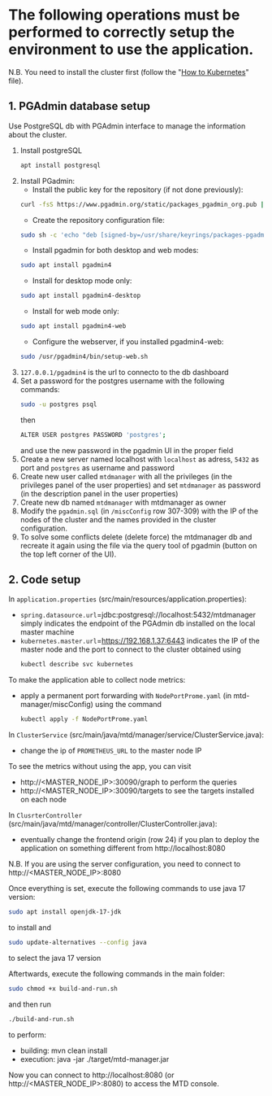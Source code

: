 # The following operations must be performed to correctly setup the environment to use the application. 
N.B. You need to install the cluster first (follow the "[How to Kubernetes](How_to_kubernetes.md)" file).

## 1. PGAdmin database setup

Use PostgreSQL db with PGAdmin interface to manage the information about the cluster.
1. Install postgreSQL
	```sh	
 	apt install postgresql
 	```
2. Install PGadmin:
	- Install the public key for the repository (if not done previously):
	```sh	
 	curl -fsS https://www.pgadmin.org/static/packages_pgadmin_org.pub | sudo gpg --dearmor -o /usr/share/keyrings/packages-pgadmin-org.gpg
 	```
 	- Create the repository configuration file:
	```sh
	sudo sh -c 'echo "deb [signed-by=/usr/share/keyrings/packages-pgadmin-org.gpg] https://ftp.postgresql.org/pub/pgadmin/pgadmin4/apt/$(lsb_release -cs) pgadmin4 main" > /etc/apt/sources.list.d/pgadmin4.list && apt update'
 	```
	- Install pgadmin for both desktop and web modes:
	```sh
 	sudo apt install pgadmin4
 	```
	- Install for desktop mode only:
	```sh
	sudo apt install pgadmin4-desktop
 	```
	- Install for web mode only:
	```sh
	sudo apt install pgadmin4-web
 	```
	- Configure the webserver, if you installed pgadmin4-web:
	```sh
	sudo /usr/pgadmin4/bin/setup-web.sh
 	```
3. `127.0.0.1/pgadmin4` is the url to connecto to the db dashboard
4. Set a password for the postgres username with the following commands:
 	```sh
	sudo -u postgres psql
 	```
	then
 	```sh
 	ALTER USER postgres PASSWORD 'postgres';
 	```
 	and use the new password in the pgadmin UI in the proper field
5. Create a new server named localhost with `localhost` as adress, `5432` as port and `postgres` as username and password
7. Create new user called `mtdmanager` with all the privileges (in the privileges panel of the user properties) and set `mtdmanager` as password (in the description panel in the user properties)
8. Create new db named `mtdmanager` with  mtdmanager as owner
9. Modify the `pgadmin.sql` (in `/miscConfig` row 307-309) with the IP of the nodes of the cluster and the names provided in the cluster configuration.
10. To solve some conflicts delete (delete force) the mtdmanager db and recreate it again using the file via the query tool of pgadmin (button on the top left corner of the UI).

## 2. Code setup
In `application.properties` (src/main/resources/application.properties):
  - `spring.datasource.url`=jdbc:postgresql://localhost:5432/mtdmanager simply indicates the endpoint of the PGAdmin db installed on the local master machine
  - `kubernetes.master.url`=https://192.168.1.37:6443 indicates the IP of the master node and the port to connect to the cluster obtained using
      ```sh
      kubectl describe svc kubernetes
      ```
      
To make the application able to collect node metrics:
  - apply a permanent port forwarding with `NodePortProme.yaml` (in mtd-manager/miscConfig) using the command
    ```sh
    kubectl apply -f NodePortProme.yaml
    ```
    
In `ClusterService` (src/main/java/mtd/manager/service/ClusterService.java):
  - change the ip of `PROMETHEUS_URL` to the master node IP

To see the metrics without using the app, you can visit 
  - http://<MASTER_NODE_IP>:30090/graph to perform the queries
  - http://<MASTER_NODE_IP>:30090/targets to see the targets installed on each node

In `ClusrterController` (src/main/java/mtd/manager/controller/ClusterController.java):
  - eventually change the frontend origin (row 24) if you plan to deploy the application on something different from http://localhost:8080

N.B. If you are using the server configuration, you need to connect to http://<MASTER_NODE_IP>:8080

Once everything is set, execute the following commands to use java 17 version:
```sh
sudo apt install openjdk-17-jdk
```
to install and 
```sh
sudo update-alternatives --config java
```
to select the java 17 version

Aftertwards, execute the following commands in the main folder:
```sh
sudo chmod +x build-and-run.sh
```
and then run
```sh
./build-and-run.sh
```
to perform:
  - building: mvn clean install
  - execution: java -jar ./target/mtd-manager.jar  

Now you can connect to http://localhost:8080 (or http://<MASTER_NODE_IP>:8080) to access the MTD console.
